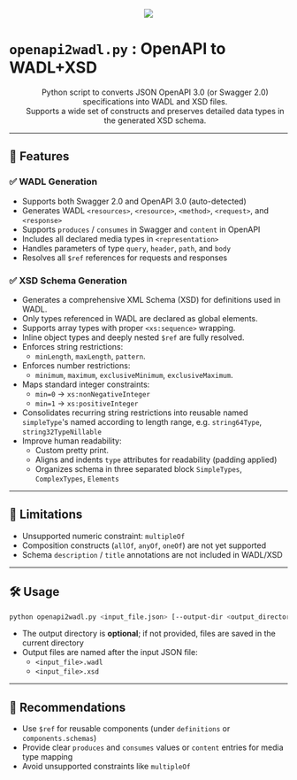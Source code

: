 <p align="center"><img src="https://github.com/user-attachments/assets/fa1be5d4-8d00-4607-b3fa-2c06251baf62" /></p>

# `openapi2wadl.py` : OpenAPI to WADL+XSD
<div id="user-content-toc" align="center"><ul><summary><p align="center">Python script to converts JSON OpenAPI 3.0 (or Swagger 2.0) specifications into WADL and XSD files.<br/>Supports a wide set of constructs and preserves detailed data types in the generated XSD schema.</p></summary></ul></div>

---

## 🚀 Features

### ✅ WADL Generation
- Supports both Swagger 2.0 and OpenAPI 3.0 (auto-detected)
- Generates WADL `<resources>`, `<resource>`, `<method>`, `<request>`, and `<response>`
- Supports `produces` / `consumes` in Swagger and `content` in OpenAPI
- Includes all declared media types in `<representation>`
- Handles parameters of type `query`, `header`, `path`, and `body`
- Resolves all `$ref` references for requests and responses

### ✅ XSD Schema Generation
- Generates a comprehensive XML Schema (XSD) for definitions used in WADL.
- Only types referenced in WADL are declared as global elements.
- Supports array types with proper `<xs:sequence>` wrapping.
- Inline object types and deeply nested `$ref` are fully resolved.
- Enforces string restrictions:
  - `minLength`, `maxLength`, `pattern`.
- Enforces number restrictions:
  - `minimum`, `maximum`, `exclusiveMinimum`, `exclusiveMaximum`.
- Maps standard integer constraints:
  - `min=0` → `xs:nonNegativeInteger`
  - `min=1` → `xs:positiveInteger`
- Consolidates recurring string restrictions into reusable named `simpleType`'s named according to length range, e.g. `string64Type`, `string32TypeNillable`
- Improve human readability:
  - Custom pretty print.
  - Aligns and indents `type` attributes for readability (padding applied)
  - Organizes schema in three separated block `SimpleTypes`, `ComplexTypes`, `Elements`
 
---

## 🚫 Limitations

- Unsupported numeric constraint: `multipleOf`
- Composition constructs (`allOf`, `anyOf`, `oneOf`) are not yet supported
- Schema `description` / `title` annotations are not included in WADL/XSD

---

## 🛠️ Usage

```bash
python openapi2wadl.py <input_file.json> [--output-dir <output_directory>]
```

- The output directory is **optional**; if not provided, files are saved in the current directory
- Output files are named after the input JSON file:
  - `<input_file>.wadl`
  - `<input_file>.xsd`

---

## 📌 Recommendations

- Use `$ref` for reusable components (under `definitions` or `components.schemas`)
- Provide clear `produces` and `consumes` values or `content` entries for media type mapping
- Avoid unsupported constraints like `multipleOf`
